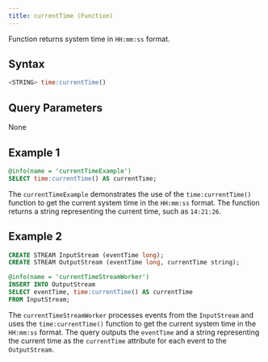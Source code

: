 ```yaml
---
title: currentTime (Function)
---
```


Function returns system time in `HH:mm:ss` format.

## Syntax

```sql
<STRING> time:currentTime()
```

## Query Parameters

None

## Example 1

```sql
@info(name = 'currentTimeExample')
SELECT time:currentTime() AS currentTime;
```

The `currentTimeExample` demonstrates the use of the `time:currentTime()` function to get the current system time in the `HH:mm:ss` format. The function returns a string representing the current time, such as `14:21:26`.

## Example 2

```sql
CREATE STREAM InputStream (eventTime long);
CREATE STREAM OutputStream (eventTime long, currentTime string);

@info(name = 'currentTimeStreamWorker')
INSERT INTO OutputStream
SELECT eventTime, time:currentTime() AS currentTime
FROM InputStream;
```

The `currentTimeStreamWorker` processes events from the `InputStream` and uses the `time:currentTime()` function to get the current system time in the `HH:mm:ss` format. The query outputs the `eventTime` and a string representing the current time as the `currentTime` attribute for each event to the `OutputStream`.
